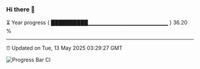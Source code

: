 ### Hi there 👋

⏳ Year progress { ██████████▁▁▁▁▁▁▁▁▁▁▁▁▁▁▁▁▁▁▁▁ } 36.20 %

---

⏰ Updated on Tue, 13 May 2025 03:29:27 GMT

![Progress Bar CI](https://github.com/IshwaranRudhara/GIT-ACTION/workflows/Progress%20Bar%20CI/badge.svg)
